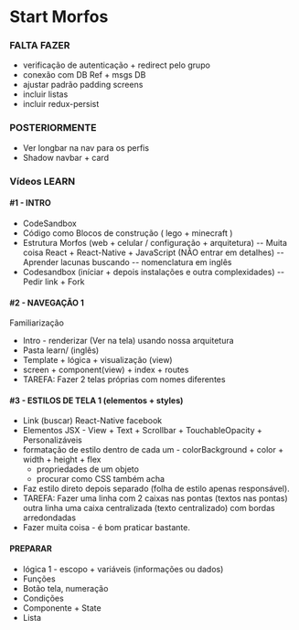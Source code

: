 # Start Morfos

### FALTA FAZER

- verificação de autenticação + redirect pelo grupo
- conexão com DB Ref + msgs DB
- ajustar padrão padding screens
- incluir listas
- incluir redux-persist

### POSTERIORMENTE

- Ver longbar na nav para os perfis
- Shadow navbar + card

### Vídeos LEARN

#### #1 - INTRO

- CodeSandbox
- Código como Blocos de construção ( lego + minecraft )
- Estrutura Morfos (web + celular / configuração + arquitetura)
  -- Muita coisa React + React-Native + JavaScript (NÃO entrar em detalhes)
  -- Aprender lacunas buscando
  -- nomenclatura em inglês
- Codesandbox (iníciar + depois instalações e outra complexidades)
  -- Pedir link + Fork

#### #2 - NAVEGAÇÃO 1

Familiarização

- Intro - renderizar (Ver na tela) usando nossa arquitetura
- Pasta learn/ (inglês)
- Template + lógica + visualização (view)
- screen + component(view) + index + routes
- TAREFA: Fazer 2 telas próprias com nomes diferentes

#### #3 - ESTILOS DE TELA 1 (elementos + styles)

- Link (buscar) React-Native facebook
- Elementos JSX - View + Text + Scrollbar + TouchableOpacity + Personalizáveis
- formatação de estilo dentro de cada um - colorBackground + color + width + height + flex
  - propriedades de um objeto
  - procurar como CSS também acha
- Faz estilo direto depois separado (folha de estilo apenas responsável).
- TAREFA: Fazer uma linha com 2 caixas nas pontas (textos nas pontas) outra linha uma caixa centralizada (texto centralizado) com bordas arredondadas
- Fazer muita coisa - é bom praticar bastante.

#### PREPARAR

- lógica 1 - escopo + variáveis (informações ou dados)
- Funções
- Botão tela, numeração
- Condições
- Componente + State
- Lista
